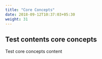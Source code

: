 ```yaml
---
title: "Core Concepts"
date: 2018-09-12T10:37:03+05:30
weight: 31
---
```


## Test contents core concepts

Test core concepts content
